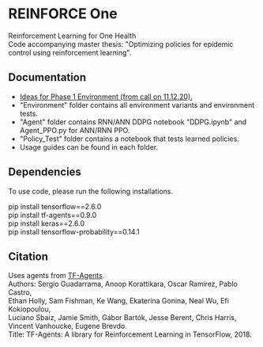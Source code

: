 # REINFORCE One
Reinforcement Learning for One Health  
Code accompanying master thesis: "Optimizing policies for epidemic control using reinforcement learning".

## Documentation 
  - [Ideas for Phase 1 Environment (from call on 11.12.20).](docs/2020-12-11-Note.pdf)
  - "Environment" folder contains all environment variants and environment tests.
  - "Agent" folder contains RNN/ANN DDPG notebook "DDPG.ipynb" and Agent_PPO.py for ANN/RNN PPO.
  - "Policy_Test" folder contains a notebook that tests learned policies.
  - Usage guides can be found in each folder.
  
## Dependencies  
To use code, please run the following installations.  
  
pip install tensorflow==2.6.0  
pip install tf-agents==0.9.0  
pip install keras==2.6.0  
pip install tensorflow-probability==0.14.1

## Citation

Uses agents from [TF-Agents](https://github.com/tensorflow/agents).  
Authors: Sergio Guadarrama, Anoop Korattikara, Oscar Ramirez, Pablo Castro,  
Ethan Holly, Sam Fishman, Ke Wang, Ekaterina Gonina, Neal Wu, Efi Kokiopoulou,  
Luciano Sbaiz, Jamie Smith, Gábor Bartók, Jesse Berent, Chris Harris, Vincent Vanhoucke, Eugene Brevdo.  
Title: TF-Agents: A library for Reinforcement Learning in TensorFlow, 2018.
